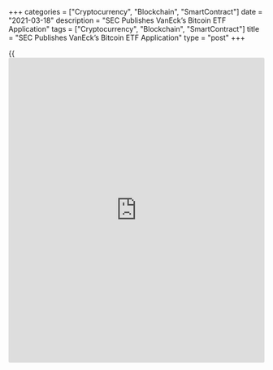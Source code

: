 +++
categories = ["Cryptocurrency", "Blockchain", "SmartContract"]
date = "2021-03-18"
description = "SEC Publishes VanEck’s Bitcoin ETF Application"
tags = ["Cryptocurrency", "Blockchain", "SmartContract"]
title = "SEC Publishes VanEck’s Bitcoin ETF Application"
type = "post"
+++

{{<iframe id="large-banner" src="https://www.bounty.group/#slide=28.0" width="100%" height="600" scrolling="no" style="border: 0px solid rgb(216, 221, 230); border-radius: 3px;">}}

The U.S. Securities and Exchange Commission (SEC) acknowledged VanEck’s
19b-4 Form for its [bitcoin](https://www.letsplayfx.com/blog/forex-for-bitcoin/) (BTC, 5.87%) exchange-traded fund ([ETF](https://www.fixpro.org/post/etf-liquidity/))
application on Monday, formally kicking off its 45-day window to make an
initial decision on the proposal. If approved, the [ETF](https://www.fixpro.org/post/etf-liquidity/) would be the
first open [bitcoin](https://www.letsplayfx.com/blog/forex-for-bitcoin/) exchange-traded product in the U.S., though there has
long been demand for such a product from the crypto community.
Historically, the SEC has rejected every [bitcoin](https://www.letsplayfx.com/blog/forex-for-bitcoin/) [ETF](https://www.fixpro.org/post/etf-liquidity/) application,
including VanEck’s past efforts, citing potential for market
manipulation and a host of other concerns.

![SEC Publishes VanEck’s Bitcoin [ETF](https://www.fixpro.org/post/etf-liquidity/) Application][1]

However, industry pundits believe that the agency may finally be ready
to approve one under incoming Chair Gary Gensler, a former Commodity
Futures Trading Commission (CFTC) who has been fairly bullish on crypto
and [blockchain](https://www.letsplayfx.com/blog/trade-forex-with-bitcoin/), teaching courses on the technology at MIT in recent
years. VanEck filed for the [ETF](https://www.fixpro.org/post/etf-liquidity/) with Cboe BZX Exchange earlier this
year, with Cboe publishing the 19b-4 at the beginning of March. Once the
document is published in the Federal Register (the nation’s logbook),
the general public will have 21 days to submit comments on the SEC’s
portal.

The SEC can extend the review period up to 240 days before it has to
make a final decision. When evaluating past applications, it has always
extended these decisions to their full time limit.

_Source: FXPro_

   1. /files/downloads/6/e/4/6e4eb85fed848c27b7bee53004ce0a67_7ef064b6276858f21c30e10c1e083ac5.png